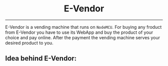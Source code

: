 <h1 align="center"><b>E-Vendor</b></a></h1><hr>

E-Vendor is a vending machine that runs on `NodeMCU`. 
For buying any froduct from E-Vendor you have to use its WebApp and buy the product of your choice and pay online. 
After the payment the vending machine serves your desired product to you.

## Idea behind <b>E-Vendor</b>:
